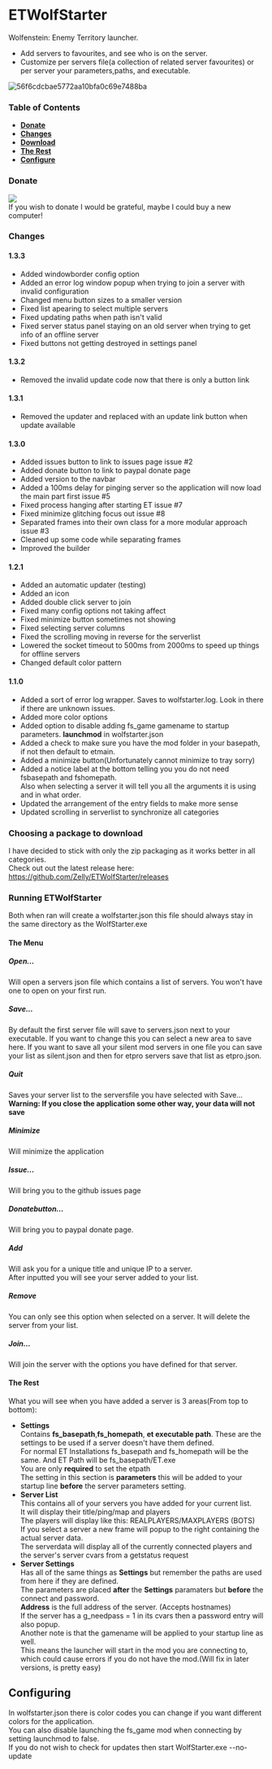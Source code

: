 # ETWolfStarter
Wolfenstein: Enemy Territory launcher.
  
* Add servers to favourites, and see who is on the server.
* Customize per servers file(a collection of related server favourites) or per server your parameters,paths, and executable.  
  
![56f6cdcbae5772aa10bfa0c69e7488ba](https://i.gyazo.com/56f6cdcbae5772aa10bfa0c69e7488ba.png)  
  
### Table of Contents  
* **[Donate](#donate)**  
* **[Changes](#changes)**  
* **[Download](#choosing-a-package-to-download)**  
* **[The Rest](#the-rest)**  
* **[Configure](#configuring)**  

### Donate
<a href="https://www.paypal.com/cgi-bin/webscr?cmd=_donations&business=45BP8LRVZW7JC&lc=US&item_name=Zelly%20Github%20Donate&currency_code=USD&bn=PP%2dDonationsBF%3abtn_donate_LG%2egif%3aNonHosted"><img src="https://cloud.githubusercontent.com/assets/705940/8636137/65b21c0a-2817-11e5-93b1-5cfe64500830.gif" /></a>  
If you wish to donate I would be grateful, maybe I could buy a new computer!  

### Changes  
#### 1.3.3  
* Added windowborder config option  
* Added an error log window popup when trying to join a server with invalid configuration  
* Changed menu button sizes to a smaller version  
* Fixed list apearing to select multiple servers  
* Fixed updating paths when path isn't valid  
* Fixed server status panel staying on an old server when trying to get info of an offline server  
* Fixed buttons not getting destroyed in settings panel  
  
#### 1.3.2  
* Removed the invalid update code now that there is only a button link  
  
#### 1.3.1  
* Removed the updater and replaced with an update link button when update available  
  
#### 1.3.0  
* Added issues button to link to issues page issue #2  
* Added donate button to link to paypal donate page  
* Added version to the navbar  
* Added a 100ms delay for pinging server so the application will now load the main part first issue #5  
* Fixed process hanging after starting ET issue #7  
* Fixed minimize glitching focus out issue #8  
* Separated frames into their own class for a more modular approach issue #3  
* Cleaned up some code while separating frames
* Improved the builder  
  
#### 1.2.1
* Added an automatic updater (testing)
* Added an icon
* Added double click server to join
* Fixed many config options not taking affect
* Fixed minimize button sometimes not showing
* Fixed selecting server columns
* Fixed the scrolling moving in reverse for the serverlist
* Lowered the socket timeout to 500ms from 2000ms to speed up things for offline servers
* Changed default color pattern  
  
#### 1.1.0
* Added a sort of error log wrapper. Saves to wolfstarter.log. Look in there if there are unknown issues.
* Added more color options
* Added option to disable adding fs_game gamename to startup parameters. **launchmod** in wolfstarter.json
* Added a check to make sure you have the mod folder in your basepath, if not then default to etmain.
* Added a minimize button(Unfortunately cannot minimize to tray sorry)
* Added a notice label at the bottom telling you you do not need fsbasepath and fshomepath.  
Also when selecting a server it will tell you all the arguments it is using and in what order.
* Updated the arrangement of the entry fields to make more sense
* Updated scrolling in serverlist to synchronize all categories  
  
### Choosing a package to download  
I have decided to stick with only the zip packaging as it works better in all categories.  
Check out out the latest release here: https://github.com/Zelly/ETWolfStarter/releases  
  
### Running ETWolfStarter
Both when ran will create a wolfstarter.json this file should always stay in the same directory as the WolfStarter.exe  
#### The Menu
##### Open...
Will open a servers json file which contains a list of servers. You won't have one to open on your first run.
##### Save...
By default the first server file will save to servers.json next to your executable. If you want to change this you can select a new area to save here. If you want to save all your silent mod servers in one file you can save your list as silent.json and then for etpro servers save that list as etpro.json.
##### Quit
Saves your server list to the serversfile you have selected with Save...  
**Warning: If you close the application some other way, your data will not save**  
##### Minimize
Will minimize the application  
##### Issue...  
Will bring you to the github issues page  
##### Donatebutton...  
Will bring you to paypal donate page.  
##### Add
Will ask you for a unique title and unique IP to a server.  
After inputted you will see your server added to your list.
##### Remove
You can only see this option when selected on a server. It will delete the server from your list.
##### Join...
Will join the server with the options you have defined for that server.

#### The Rest
What you will see when you have added a server is 3 areas(From top to bottom):  
* **Settings**  
Contains **fs_basepath**,**fs_homepath**, **et executable path**. These are the settings to be used if a server doesn't have them defined.  
For normal ET Installations fs_basepath and fs_homepath will be the same. And ET Path will be fs_basepath/ET.exe  
You are only **required** to set the etpath  
The setting in this section is **parameters** this will be added to your startup line **before** the server parameters setting.  
* **Server List**  
This contains all of your servers you have added for your current list.  
It will display their title/ping/map and players  
The players will display like this: REALPLAYERS/MAXPLAYERS (BOTS)  
If you select a server a new frame will popup to the right containing the actual server data.  
The serverdata will display all of the currently connected players and the server's server cvars from a getstatus request  
* **Server Settings**  
Has all of the same things as **Settings** but remember the paths are used from here if they are defined.  
The parameters are placed **after** the **Settings** paramaters but **before** the connect and password.  
**Address** is the full address of the server. (Accepts hostnames)  
If the server has a g_needpass = 1 in its cvars then a password entry will also popup.  
Another note is that the gamename will be applied to your startup line as well.  
This means the launcher will start in the mod you are connecting to, which could cause errors if you do not have the mod.(Will fix in later versions, is pretty easy)  

## Configuring
In wolfstarter.json there is color codes you can change if you want different colors for the application.  
You can also disable launching the fs_game mod when connecting by setting launchmod to false.  
If you do not wish to check for updates then start WolfStarter.exe --no-update  
